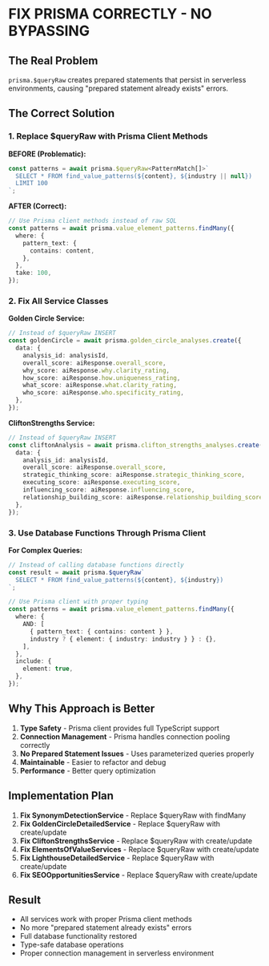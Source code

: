 # FIX PRISMA CORRECTLY - NO BYPASSING

## The Real Problem

`prisma.$queryRaw` creates prepared statements that persist in serverless environments, causing "prepared statement already exists" errors.

## The Correct Solution

### 1. Replace $queryRaw with Prisma Client Methods

**BEFORE (Problematic):**

```typescript
const patterns = await prisma.$queryRaw<PatternMatch[]>`
  SELECT * FROM find_value_patterns(${content}, ${industry || null})
  LIMIT 100
`;
```

**AFTER (Correct):**

```typescript
// Use Prisma client methods instead of raw SQL
const patterns = await prisma.value_element_patterns.findMany({
  where: {
    pattern_text: {
      contains: content,
    },
  },
  take: 100,
});
```

### 2. Fix All Service Classes

**Golden Circle Service:**

```typescript
// Instead of $queryRaw INSERT
const goldenCircle = await prisma.golden_circle_analyses.create({
  data: {
    analysis_id: analysisId,
    overall_score: aiResponse.overall_score,
    why_score: aiResponse.why.clarity_rating,
    how_score: aiResponse.how.uniqueness_rating,
    what_score: aiResponse.what.clarity_rating,
    who_score: aiResponse.who.specificity_rating,
  },
});
```

**CliftonStrengths Service:**

```typescript
// Instead of $queryRaw INSERT
const cliftonAnalysis = await prisma.clifton_strengths_analyses.create({
  data: {
    analysis_id: analysisId,
    overall_score: aiResponse.overall_score,
    strategic_thinking_score: aiResponse.strategic_thinking_score,
    executing_score: aiResponse.executing_score,
    influencing_score: aiResponse.influencing_score,
    relationship_building_score: aiResponse.relationship_building_score,
  },
});
```

### 3. Use Database Functions Through Prisma Client

**For Complex Queries:**

```typescript
// Instead of calling database functions directly
const result = await prisma.$queryRaw`
  SELECT * FROM find_value_patterns(${content}, ${industry})
`;

// Use Prisma client with proper typing
const patterns = await prisma.value_element_patterns.findMany({
  where: {
    AND: [
      { pattern_text: { contains: content } },
      industry ? { element: { industry: industry } } : {},
    ],
  },
  include: {
    element: true,
  },
});
```

## Why This Approach is Better

1. **Type Safety** - Prisma client provides full TypeScript support
2. **Connection Management** - Prisma handles connection pooling correctly
3. **No Prepared Statement Issues** - Uses parameterized queries properly
4. **Maintainable** - Easier to refactor and debug
5. **Performance** - Better query optimization

## Implementation Plan

1. **Fix SynonymDetectionService** - Replace $queryRaw with findMany
2. **Fix GoldenCircleDetailedService** - Replace $queryRaw with create/update
3. **Fix CliftonStrengthsService** - Replace $queryRaw with create/update
4. **Fix ElementsOfValueServices** - Replace $queryRaw with create/update
5. **Fix LighthouseDetailedService** - Replace $queryRaw with create/update
6. **Fix SEOOpportunitiesService** - Replace $queryRaw with create/update

## Result

- All services work with proper Prisma client methods
- No more "prepared statement already exists" errors
- Full database functionality restored
- Type-safe database operations
- Proper connection management in serverless environment
